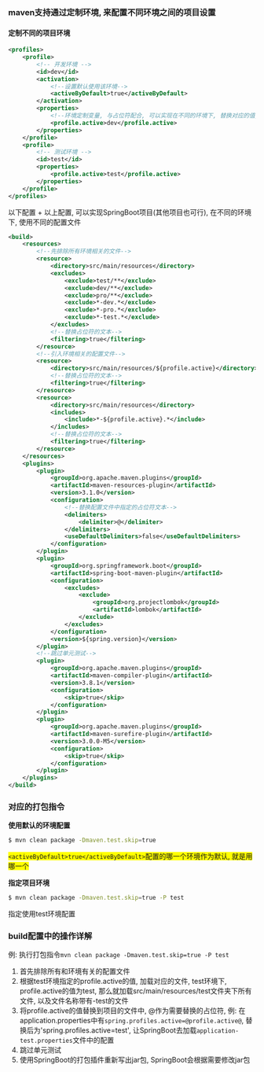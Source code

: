 ### maven支持通过定制环境, 来配置不同环境之间的项目设置

#### 定制不同的项目环境

```xml
<profiles>
    <profile>
        <!-- 开发环境 -->
        <id>dev</id>
        <activation>
            <!--设置默认使用该环境-->
            <activeByDefault>true</activeByDefault>
        </activation>
        <properties>
            <!--环境定制变量, 与占位符配合, 可以实现在不同的环境下, 替换对应的值, 替换对象不仅仅只限于pom.xml文件-->
            <profile.active>dev</profile.active>
        </properties>
    </profile>
    <profile>
        <!-- 测试环境 -->
        <id>test</id>
        <properties>
            <profile.active>test</profile.active>
        </properties>
    </profile>
</profiles>
```

以下配置 + 以上配置, 可以实现SpringBoot项目(其他项目也可行), 在不同的环境下, 使用不同的配置文件

```xml
<build>
    <resources>
        <!--先排除所有环境相关的文件-->
        <resource>
            <directory>src/main/resources</directory>
            <excludes>
                <exclude>test/**</exclude>
                <exclude>dev/**</exclude>
                <exclude>pro/**</exclude>
                <exclude>*-dev.*</exclude>
                <exclude>*-pro.*</exclude>
                <exclude>*-test.*</exclude>
            </excludes>
            <!--替换占位符的文本-->
            <filtering>true</filtering>
        </resource>
        <!--引入环境相关的配置文件-->
        <resource>
            <directory>src/main/resources/${profile.active}</directory>
            <!--替换占位符的文本-->
            <filtering>true</filtering>
        </resource>
        <resource>
            <directory>src/main/resources</directory>
            <includes>
                <include>*-${profile.active}.*</include>
            </includes>
            <!--替换占位符的文本-->
            <filtering>true</filtering>
        </resource>
    </resources>
    <plugins>
        <plugin>
            <groupId>org.apache.maven.plugins</groupId>
            <artifactId>maven-resources-plugin</artifactId>
            <version>3.1.0</version>
            <configuration>
                <!--替换配置文件中指定的占位符文本-->
                <delimiters>
                    <delimiter>@</delimiter>
                </delimiters>
                <useDefaultDelimiters>false</useDefaultDelimiters>
            </configuration>
        </plugin>
        <plugin>
            <groupId>org.springframework.boot</groupId>
            <artifactId>spring-boot-maven-plugin</artifactId>
            <configuration>
                <excludes>
                    <exclude>
                        <groupId>org.projectlombok</groupId>
                        <artifactId>lombok</artifactId>
                    </exclude>
                </excludes>
            </configuration>
            <version>${spring.version}</version>
        </plugin>
        <!--跳过单元测试-->
        <plugin>
            <groupId>org.apache.maven.plugins</groupId>
            <artifactId>maven-compiler-plugin</artifactId>
            <version>3.8.1</version>
            <configuration>
                <skip>true</skip>
            </configuration>
        </plugin>
        <plugin>
            <groupId>org.apache.maven.plugins</groupId>
            <artifactId>maven-surefire-plugin</artifactId>
            <version>3.0.0-M5</version>
            <configuration>
                <skip>true</skip>
            </configuration>
        </plugin>
    </plugins>
</build>
```

### 对应的打包指令

**使用默认的环境配置**

```bash
$ mvn clean package -Dmaven.test.skip=true
```

<span style="background-color: yellow">`<activeByDefault>true</activeByDefault>`配置的哪一个环境作为默认, 就是用哪一个</span>

**指定项目环境**

```bash
$ mvn clean package -Dmaven.test.skip=true -P test
```

指定使用test环境配置

### build配置中的操作详解

例: 执行打包指令`mvn clean package -Dmaven.test.skip=true -P test`

1.  首先排除所有和环境有关的配置文件
2.  根据test环境指定的profile.active的值, 加载对应的文件, test环境下, profile.active的值为test, 那么就加载src/main/resources/test文件夹下所有文件, 以及文件名称带有-test的文件
3.  将profile.active的值替换到项目的文件中, @作为需要替换的占位符, 例: 在application.properties中有`spring.profiles.active=@profile.active@`, 替换后为'spring.profiles.active=test', 让SpringBoot去加载`application-test.properties`文件中的配置
4.  跳过单元测试
5.  使用SpringBoot的打包插件重新写出jar包, SpringBoot会根据需要修改jar包

